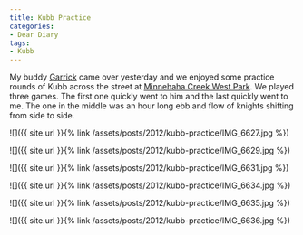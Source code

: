 ```yaml
---
title: Kubb Practice
categories:
- Dear Diary
tags:
- Kubb
---
```


My buddy [Garrick](http://garrickvanburen.com/) came over yesterday and we enjoyed some practice rounds of Kubb across the street at [Minnehaha Creek West Park](http://www.minneapolisparks.org/default.asp?PageID=4&parkid=496). We played three games. The first one quickly went to him and the last quickly went to me. The one in the middle was an hour long ebb and flow of knights shifting from side to side.

![]({{ site.url }}{% link /assets/posts/2012/kubb-practice/IMG_6627.jpg %})

![]({{ site.url }}{% link /assets/posts/2012/kubb-practice/IMG_6629.jpg %})

![]({{ site.url }}{% link /assets/posts/2012/kubb-practice/IMG_6631.jpg %})

![]({{ site.url }}{% link /assets/posts/2012/kubb-practice/IMG_6634.jpg %})

![]({{ site.url }}{% link /assets/posts/2012/kubb-practice/IMG_6635.jpg %})

![]({{ site.url }}{% link /assets/posts/2012/kubb-practice/IMG_6636.jpg %})




